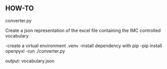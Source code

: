 ## HOW-TO ##
converter.py

Create a json representation of the excel file containing the IMC controlled vocabulary. 

-create a virtual environment .venv
-install dependency with pip
  -pip install openpyxl
-run ./converter.py

output: vocabulary.json 
